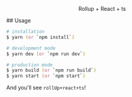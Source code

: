 <p align="center">Rollup + React + ts</p>
## Usage

```zsh
# installation
$ yarn (or `npm install`)

# development mode
$ yarn dev (or `npm run dev`)

# production mode
$ yarn build (or `npm run build`)
$ yarn start (or `npm start`)
```

And you'll see `rollUp+react+ts`!

